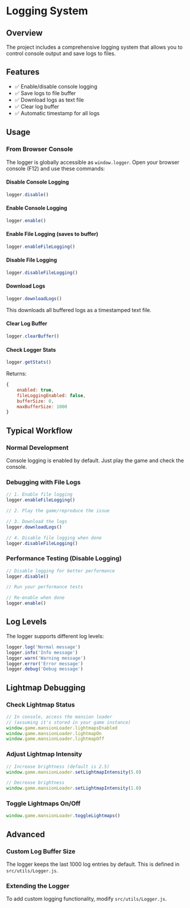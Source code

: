# Logging System

## Overview

The project includes a comprehensive logging system that allows you to control console output and save logs to files.

## Features

- ✅ Enable/disable console logging
- ✅ Save logs to file buffer
- ✅ Download logs as text file
- ✅ Clear log buffer
- ✅ Automatic timestamp for all logs

## Usage

### From Browser Console

The logger is globally accessible as `window.logger`. Open your browser console (F12) and use these commands:

#### Disable Console Logging
```javascript
logger.disable()
```

#### Enable Console Logging
```javascript
logger.enable()
```

#### Enable File Logging (saves to buffer)
```javascript
logger.enableFileLogging()
```

#### Disable File Logging
```javascript
logger.disableFileLogging()
```

#### Download Logs
```javascript
logger.downloadLogs()
```
This downloads all buffered logs as a timestamped text file.

#### Clear Log Buffer
```javascript
logger.clearBuffer()
```

#### Check Logger Stats
```javascript
logger.getStats()
```
Returns:
```javascript
{
    enabled: true,
    fileLoggingEnabled: false,
    bufferSize: 0,
    maxBufferSize: 1000
}
```

## Typical Workflow

### Normal Development
Console logging is enabled by default. Just play the game and check the console.

### Debugging with File Logs
```javascript
// 1. Enable file logging
logger.enableFileLogging()

// 2. Play the game/reproduce the issue

// 3. Download the logs
logger.downloadLogs()

// 4. Disable file logging when done
logger.disableFileLogging()
```

### Performance Testing (Disable Logging)
```javascript
// Disable logging for better performance
logger.disable()

// Run your performance tests

// Re-enable when done
logger.enable()
```

## Log Levels

The logger supports different log levels:

```javascript
logger.log('Normal message')
logger.info('Info message')
logger.warn('Warning message')
logger.error('Error message')
logger.debug('Debug message')
```

## Lightmap Debugging

### Check Lightmap Status
```javascript
// In console, access the mansion loader
// (assuming it's stored in your game instance)
window.game.mansionLoader.lightmapsEnabled
window.game.mansionLoader.lightmapOn
window.game.mansionLoader.lightmapOff
```

### Adjust Lightmap Intensity
```javascript
// Increase brightness (default is 2.5)
window.game.mansionLoader.setLightmapIntensity(5.0)

// Decrease brightness
window.game.mansionLoader.setLightmapIntensity(1.0)
```

### Toggle Lightmaps On/Off
```javascript
window.game.mansionLoader.toggleLightmaps()
```

## Advanced

### Custom Log Buffer Size
The logger keeps the last 1000 log entries by default. This is defined in `src/utils/Logger.js`.

### Extending the Logger
To add custom logging functionality, modify `src/utils/Logger.js`.
